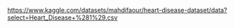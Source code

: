 https://www.kaggle.com/datasets/mahdifaour/heart-disease-dataset/data?select=Heart_Disease+%281%29.csv
